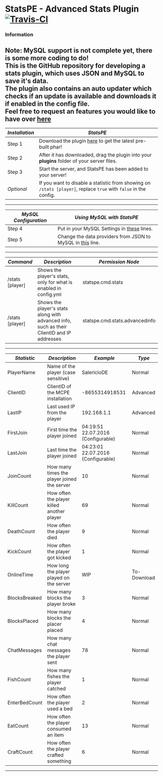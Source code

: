 # StatsPE - Advanced Stats Plugin [![Travis-CI](https://travis-ci.org/SalmonGER/StatsPE.svg?branch=master)](https://travis-ci.org/SalmonGER/StatsPE)

### Information
**Note:** MySQL support is not complete yet, there is some more coding to do!</br>
This is the GitHub repository for developing a stats plugin, which uses JSON and MySQL to save it's data.</br>
The plugin also contains an auto updater which checks if an update is available and downloads it if enabled in the config file.</br>
Feel free to request an features you would like to have over [here](https://github.com/SalmonGER/StatsPE/issues/1)
---
***Installation*** | ***StatsPE***
-----------|-----------
Step 1 | Download the plugin [here](https://github.com/SalmonGER/StatsPE/releases/latest/) to get the latest pre-built phar!
Step 2 | After it has downloaded, drag the plugin into your **plugins** folder of your server files.
Step 3 | Start the server, and StatsPE has been added to your server!
*Optional* | If you want to disable a statistic from showing on `/stats [player]`, replace `true` with `false` in the config.
---
***MySQL Configuration*** | ***Using MySQL with StatsPE***
-----------|-----------
Step 4 | Put in your MySQL Settings in [these](https://github.com/SalmonGER/StatsPE/blob/master/resources/config.yml#L24-L29) lines.
Step 5 | Change the data providers from JSON to MySQL in [this](https://github.com/SalmonGER/StatsPE/blob/master/resources/config.yml#L20-L22) line.
---
***Command*** | ***Description*** | ***Permission Node***
-----------|-----------|-----------|
/stats [player] | Shows the player's stats, only for what is enabled in config.yml | statspe.cmd.stats
/stats [player] | Shows the player's stats along with advanced info, such as their ClientID and IP addresses | statspe.cmd.stats.advancedinfo
---
***Statistic*** | ***Description*** | ***Example*** | ***Type***
-----------|-----------|-----------|-----------|
PlayerName | Name of the player (case sensitive)| SalericioDE | Normal
ClientID | ClientID of the MCPE installation | -8655314918531 | Advanced
LastIP | Last used IP from the player | 192.168.1.1 | Advanced
FirstJoin | First time the player joined | 04:19:51 22.07.2016 (Configurable)| Normal
LastJoin | Last time the player joined | 04:23:01 22.07.2016 (Configurable)| Normal
JoinCount | How many times the player joined the server | 10 | Normal
KillCount | How often the player killed another player | 69 | Normal
DeathCount | How often the player died | 9 | Normal
KickCount | How often the player got kicked | 1 | Normal
OnlineTime | How long the player played on the server | WIP | To-Download
BlocksBreaked | How many blocks the player broke | 3 | Normal
BlocksPlaced | How many blocks the placer placed | 4 | Normal
ChatMessages | How many chat messages the player sent | 78 | Normal
FishCount | How many fishes the player catched | 1 | Normal
EnterBedCount | How often the player used a bed | 2 | Normal
EatCount | How often the player consumed an item | 13 | Normal
CraftCount | How often the player crafted something | 6 | Normal
---
